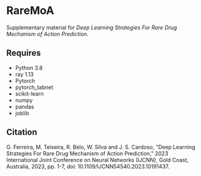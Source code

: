 # RareMoA
Supplementary material for _Deep Learning Strategies For Rare Drug Mechanism of Action Prediction_.

## Requires

- Python 3.8
- ray 1.13
- Pytorch
- pytorch_tabnet
- scikit-learn
- numpy
- pandas
- joblib

## Citation

G. Ferreira, M. Teixeira, R. Belo, W. Silva and J. S. Cardoso, "Deep Learning Strategies For Rare Drug Mechanism of Action Prediction," 2023 International Joint Conference on Neural Networks (IJCNN), Gold Coast, Australia, 2023, pp. 1-7, doi: 10.1109/IJCNN54540.2023.10191437.
